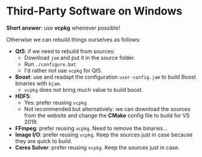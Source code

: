 Third-Party Software on Windows
===============================

**Short answer**: use **vcpkg** whenever possible!

Otherwise we can rebuild things ourselves as follows:

- **Qt5**: if we need to rebuild from sources:
  - Download `jom` and put it in the source folder.
  - Run `./configure.bat`
  - I'd rather not use `vcpkg` for Qt5.
- **Boost**: use and readapt the configuration `user-config.jam` to build
  Boost binaries with `bjam`.
  - `vcpkg` does not bring much value to build boost.
- **HDF5**:
  - Yes: prefer reusing `vcpkg`
  - Not recommended but alternatively: we can download the sources from the
    website and change the **CMake** config file to build for VS 2019.
- **FFmpeg**: prefer reusing `vcpkg`. Need to remove the binaries...
- **Image I/O**: prefer reusing `vcpkg`. Keep the sources just in case because
  they are quick to build.
- **Ceres Solver**: prefer reusing `vcpkg`. Keep the sources just in
  case.

